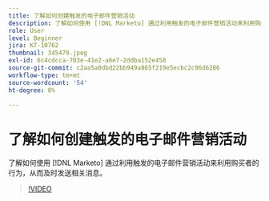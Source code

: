 ```yaml
---
title: 了解如何创建触发的电子邮件营销活动
description: 了解如何使用 [!DNL Marketo] 通过利用触发的电子邮件营销活动来利用购买者的行为，从而及时发送相关消息。
role: User
level: Beginner
jira: KT-10762
thumbnail: 345479.jpeg
exl-id: 6c4cdcca-703e-41e2-a6e7-2ddba152e458
source-git-commit: c2aa5a0dbd22bb949a865f219e5ecbc2c96d6286
workflow-type: tm+mt
source-wordcount: '54'
ht-degree: 0%

---
```


# 了解如何创建触发的电子邮件营销活动

了解如何使用 [!DNL Marketo] 通过利用触发的电子邮件营销活动来利用购买者的行为，从而及时发送相关消息。

>[!VIDEO](https://video.tv.adobe.com/v/345479/?quality=12&learn=on)
